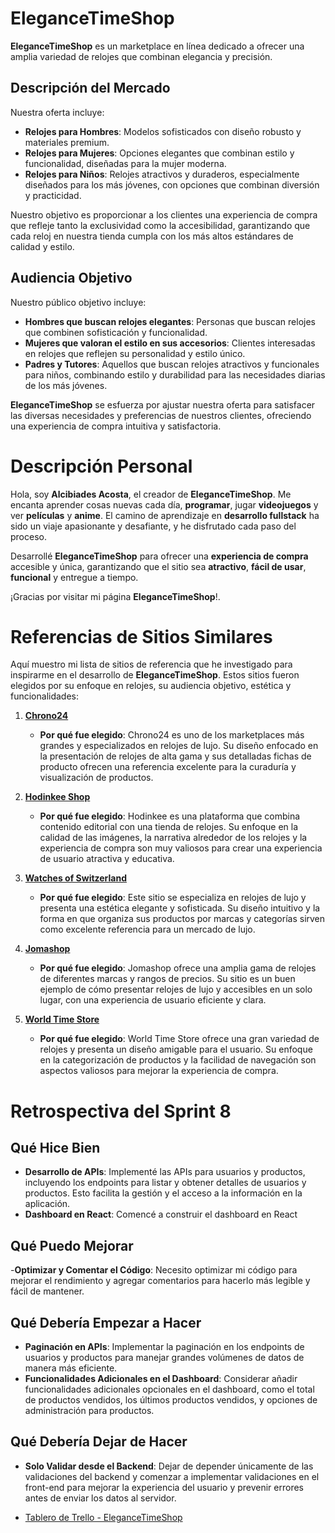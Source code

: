 # EleganceTimeShop

**EleganceTimeShop** es un marketplace en línea dedicado a ofrecer una amplia variedad de relojes que combinan elegancia y precisión.

## Descripción del Mercado

Nuestra oferta incluye:

- **Relojes para Hombres**: Modelos sofisticados con diseño robusto y materiales premium.
- **Relojes para Mujeres**: Opciones elegantes que combinan estilo y funcionalidad, diseñadas para la mujer moderna.
- **Relojes para Niños**: Relojes atractivos y duraderos, especialmente diseñados para los más jóvenes, con opciones que combinan diversión y practicidad.

Nuestro objetivo es proporcionar a los clientes una experiencia de compra que refleje tanto la exclusividad como la accesibilidad, garantizando que cada reloj en nuestra tienda cumpla con los más altos estándares de calidad y estilo.

## Audiencia Objetivo

Nuestro público objetivo incluye:

- **Hombres que buscan relojes elegantes**: Personas que buscan relojes que combinen sofisticación y funcionalidad.
- **Mujeres que valoran el estilo en sus accesorios**: Clientes interesadas en relojes que reflejen su personalidad y estilo único.
- **Padres y Tutores**: Aquellos que buscan relojes atractivos y funcionales para niños, combinando estilo y durabilidad para las necesidades diarias de los más jóvenes.

**EleganceTimeShop** se esfuerza por ajustar nuestra oferta para satisfacer las diversas necesidades y preferencias de nuestros clientes, ofreciendo una experiencia de compra intuitiva y satisfactoria.

# Descripción Personal

Hola, soy **Alcibiades Acosta**, el creador de **EleganceTimeShop**. Me encanta aprender cosas nuevas cada día, **programar**, jugar **videojuegos** y ver **películas** y **anime**. El camino de aprendizaje en **desarrollo fullstack** ha sido un viaje apasionante y desafiante, y he disfrutado cada paso del proceso.

Desarrollé **EleganceTimeShop** para ofrecer una **experiencia de compra** accesible y única, garantizando que el sitio sea **atractivo**, **fácil de usar**, **funcional** y entregue a tiempo.

¡Gracias por visitar mi página **EleganceTimeShop**!.

# Referencias de Sitios Similares

Aquí muestro mi lista de sitios de referencia que he investigado para inspirarme en el desarrollo de **EleganceTimeShop**. Estos sitios fueron elegidos por su enfoque en relojes, su audiencia objetivo, estética y funcionalidades:

1. **[Chrono24](https://www.chrono24.com)**

   - **Por qué fue elegido**: Chrono24 es uno de los marketplaces más grandes y especializados en relojes de lujo. Su diseño enfocado en la presentación de relojes de alta gama y sus detalladas fichas de producto ofrecen una referencia excelente para la curaduría y visualización de productos.

2. **[Hodinkee Shop](https://shop.hodinkee.com)**

   - **Por qué fue elegido**: Hodinkee es una plataforma que combina contenido editorial con una tienda de relojes. Su enfoque en la calidad de las imágenes, la narrativa alrededor de los relojes y la experiencia de compra son muy valiosos para crear una experiencia de usuario atractiva y educativa.

3. **[Watches of Switzerland](https://www.watches-of-switzerland.co.uk)**

   - **Por qué fue elegido**: Este sitio se especializa en relojes de lujo y presenta una estética elegante y sofisticada. Su diseño intuitivo y la forma en que organiza sus productos por marcas y categorías sirven como excelente referencia para un mercado de lujo.

4. **[Jomashop](https://www.jomashop.com)**

   - **Por qué fue elegido**: Jomashop ofrece una amplia gama de relojes de diferentes marcas y rangos de precios. Su sitio es un buen ejemplo de cómo presentar relojes de lujo y accesibles en un solo lugar, con una experiencia de usuario eficiente y clara.

5. **[World Time Store](https://worldtimestore.com/)**
   - **Por qué fue elegido**: World Time Store ofrece una gran variedad de relojes y presenta un diseño amigable para el usuario. Su enfoque en la categorización de productos y la facilidad de navegación son aspectos valiosos para mejorar la experiencia de compra.

# Retrospectiva del Sprint 8

## Qué Hice Bien

- **Desarrollo de APIs**: Implementé las APIs para usuarios y productos, incluyendo los endpoints para listar y obtener detalles de usuarios y productos. Esto facilita la gestión y el acceso a la información en la aplicación.
- **Dashboard en React**: Comencé a construir el dashboard en React

## Qué Puedo Mejorar

-**Optimizar y Comentar el Código**: Necesito optimizar mi código para mejorar el rendimiento y agregar comentarios para hacerlo más legible y fácil de mantener.

## Qué Debería Empezar a Hacer

- **Paginación en APIs**: Implementar la paginación en los endpoints de usuarios y productos para manejar grandes volúmenes de datos de manera más eficiente.
- **Funcionalidades Adicionales en el Dashboard**: Considerar añadir funcionalidades adicionales opcionales en el dashboard, como el total de productos vendidos, los últimos productos vendidos, y opciones de administración para productos.

## Qué Debería Dejar de Hacer

- **Solo Validar desde el Backend**: Dejar de depender únicamente de las validaciones del backend y comenzar a implementar validaciones en el front-end para mejorar la experiencia del usuario y prevenir errores antes de enviar los datos al servidor.


- [Tablero de Trello - EleganceTimeShop](https://trello.com/invite/b/66add0654360a21c3ee0576c/ATTI550dd1e39c6ac3a6898cb2ed5652da930AD5FCB5/desarrollo-elegancetimeshop)
